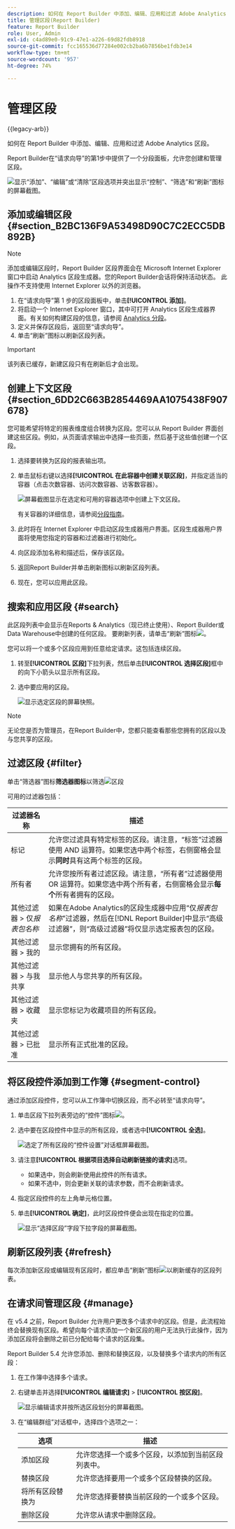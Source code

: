 ```yaml
---
description: 如何在 Report Builder 中添加、编辑、应用和过滤 Adobe Analytics 区段。
title: 管理区段(Report Builder)
feature: Report Builder
role: User, Admin
exl-id: c4ad89e0-91c9-47e1-a226-69d82fdb8918
source-git-commit: fcc165536d77284e002cb2ba6b7856be1fdb3e14
workflow-type: tm+mt
source-wordcount: '957'
ht-degree: 74%

---
```


# 管理区段

{{legacy-arb}}

如何在 Report Builder 中添加、编辑、应用和过滤 Adobe Analytics 区段。

Report Builder在“请求向导”的第1步中提供了一个分段面板，允许您创建和管理区段。

![显示“添加”、“编辑”或“清除”区段选项并突出显示“控制”、“筛选”和“刷新”图标的屏幕截图。](assets/seg_dialog.png)

## 添加或编辑区段 {#section_B2BC136F9A53498D90C7C2ECC5DB892B}

>[!NOTE]
>
>添加或编辑区段时，Report Builder 区段界面会在 Microsoft Internet Explorer 窗口中启动 Analytics 区段生成器。您的Report Builder会话将保持活动状态。 此操作不支持使用 Internet Explorer 以外的浏览器。

1. 在“请求向导”第 1 步的区段面板中，单击&#x200B;**[!UICONTROL 添加]**。
1. 将启动一个 Internet Explorer 窗口，其中可打开 Analytics 区段生成器界面。有关如何构建区段的信息，请参阅 [Analytics 分段](/help/components/segmentation/seg-home.md)。
1. 定义并保存区段后，返回至“请求向导”。
1. 单击“刷新”图标以刷新区段列表。

>[!IMPORTANT]
>
>该列表已缓存，新建区段只有在刷新后才会出现。

## 创建上下文区段 {#section_6DD2C663B2854469AA1075438F907678}

您可能希望将特定的报表维度组合转换为区段。您可以从 Report Builder 界面创建这些区段。例如，从页面请求输出中选择一些页面，然后基于这些值创建一个区段。

1. 选择要转换为区段的报表输出项。
1. 单击鼠标右键以选择&#x200B;**[!UICONTROL 在此容器中创建关联区段]**，并指定适当的容器（点击次数容器、访问次数容器、访客数容器）。

   ![屏幕截图显示在选定和可用的容器选项中创建上下文区段。](assets/seg_in_context.png)

   有关容器的详细信息，请参阅[分段指南](/help/components/segmentation/seg-home.md)。

1. 此时将在 Internet Explorer 中启动区段生成器用户界面。区段生成器用户界面将使用您指定的容器和过滤器进行初始化。
1. 向区段添加名称和描述后，保存该区段。
1. 返回Report Builder并单击刷新图标以刷新区段列表。
1. 现在，您可以应用此区段。

## 搜索和应用区段 {#search}

此区段列表中会显示在Reports &amp; Analytics（现已终止使用）、Report Builder或Data Warehouse中创建的任何区段。 要刷新列表，请单击“刷新”图标![](https://spectrum.adobe.com/static/icons/workflow_18/Smock_Refresh_18_N.svg)。

您可以将一个或多个区段应用到任意给定请求。这包括连续区段。

1. 转至&#x200B;**[!UICONTROL 区段]**&#x200B;下拉列表，然后单击&#x200B;**[!UICONTROL 选择区段]**&#x200B;框中的向下小箭头以显示所有区段。

1. 选中要应用的区段。

   ![显示选定区段的屏幕快照。](assets/seg_list.png)

>[!NOTE]
>
>无论您是否为管理员，在Report Builder中，您都只能查看那些您拥有的区段以及与您共享的区段。

## 过滤区段 {#filter}

单击“筛选器”图标&#x200B;**筛选器图标**&#x200B;以筛选![区段](https://spectrum.adobe.com/static/icons/workflow_18/Smock_Filter_18_N.svg)

可用的过滤器包括：

| 过滤器名称 | 描述 |
|---|---|
| 标记 | 允许您过滤具有特定标签的区段。请注意，“标签”过滤器使用 AND 运算符。如果您选中两个标签，右侧窗格会显示&#x200B;**同时**&#x200B;具有这两个标签的区段。 |
| 所有者 | 允许您按所有者过滤区段。请注意，“所有者”过滤器使用 OR 运算符。如果您选中两个所有者，右侧窗格会显示&#x200B;**每个**&#x200B;所有者拥有的区段。 |
| 其他过滤器 > 仅&#x200B;*报表包名称* | 如果在Adobe Analytics的区段生成器中应用“仅&#x200B;*报表包名称*”过滤器，然后在[!DNL Report Builder]中显示“高级过滤器”，则“高级过滤器”将仅显示选定报表包的区段。 |
| 其他过滤器 > 我的 | 显示您拥有的所有区段。 |
| 其他过滤器 > 与我共享 | 显示他人与您共享的所有区段。 |
| 其他过滤器 > 收藏夹 | 显示您标记为收藏项目的所有区段。 |
| 其他过滤器 > 已批准 | 显示所有正式批准的区段。 |

## 将区段控件添加到工作簿 {#segment-control}

通过添加区段控件，您可以从工作簿中切换区段，而不必转至“请求向导”。

1. 单击区段下拉列表旁边的“控件”图标![](https://spectrum.adobe.com/static/icons/workflow_18/Smock_Filter_18_N.svg)。

1. 选中要在区段控件中显示的所有区段，或者选中&#x200B;**[!UICONTROL 全选]**。

   ![选定了所有区段的“控件设置”对话框屏幕截图。](assets/seg_control.png)

1. 请注意&#x200B;**[!UICONTROL 根据项目选择自动刷新链接的请求]**&#x200B;选项。

   * 如果选中，则会刷新使用此控件的所有请求。
   * 如果不选中，则会更新关联的请求参数，而不会刷新请求。

1. 指定区段控件的左上角单元格位置。

1. 单击&#x200B;**[!UICONTROL 确定]**，此时区段控件便会出现在指定的位置。

   ![显示“选择区段”字段下拉字段的屏幕截图。](assets/seg_control2.png)

## 刷新区段列表 {#refresh}

每次添加新区段或编辑现有区段时，都应单击“刷新”图标![](https://spectrum.adobe.com/static/icons/workflow_18/Smock_Refresh_18_N.svg)以刷新缓存的区段列表。

## 在请求间管理区段 {#manage}

在 v5.4 之前，Report Builder 允许用户更改多个请求中的区段。但是，此流程始终会替换现有区段。希望向每个请求添加一个新区段的用户无法执行此操作，因为添加区段将会删除之前已分配给每个请求的区段集。

Report Builder 5.4 允许您添加、删除和替换区段，以及替换多个请求内的所有区段：

1. 在工作簿中选择多个请求。
1. 右键单击并选择&#x200B;**[!UICONTROL 编辑请求]** > **[!UICONTROL 按区段]**。

   ![显示编辑请求并按所选区段划分的屏幕截图。](assets/edit_by_segment.png)

1. 在“编辑群组”对话框中，选择四个选项之一：

   | 选项 | 描述 |
   |---|---|
   | 添加区段 | 允许您选择一个或多个区段，以添加到当前区段列表中。 |
   | 替换区段 | 允许您选择要用一个或多个区段替换的区段。 |
   | 将所有区段替换为 | 允许您选择要替换当前区段的一个或多个区段。 |
   | 删除区段 | 允许您从请求中删除区段。 |
